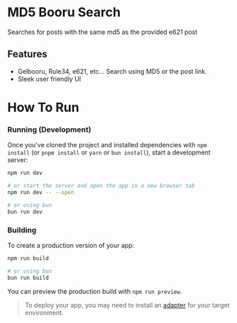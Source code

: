 # MD5 Booru Search

Searches for posts with the same md5 as the provided e621 post

## Features
- Gelbooru, Rule34, e621, etc... Search using MD5 or the post link.
- Sleek user friendly UI

# How To Run

### Running (Development)

Once you've cloned the project and installed dependencies with `npm install` (or `pnpm install` or `yarn` or `bun install`), start a development server:

```bash
npm run dev

# or start the server and open the app in a new browser tab
npm run dev -- --open

# or using bun
bun run dev
```

### Building

To create a production version of your app:

```bash
npm run build

# or using bun
bun run build
```

You can preview the production build with `npm run preview`.

> To deploy your app, you may need to install an [adapter](https://kit.svelte.dev/docs/adapters) for your target environment.
